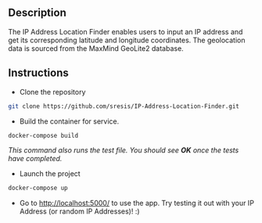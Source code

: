 ## Description
The IP Address Location Finder enables users to input an IP address and get its corresponding latitude and longitude coordinates. The geolocation data is sourced from the MaxMind GeoLite2 database. 

## Instructions
* Clone the repository
```bash
git clone https://github.com/sresis/IP-Address-Location-Finder.git
```
* Build the container for service. 
```bash
docker-compose build
```
*This command also runs the test file. You should see **OK** once the tests have completed.*
* Launch the project
```bash
docker-compose up
```
* Go to [http://localhost:5000/](http://localhost:5000/) to use the app. Try testing it out with your IP Address (or random IP Addresses)! :)